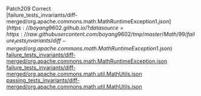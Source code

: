 Patch209 Correct  
[failure_tests_invariants/diff-merged/org.apache.commons.math.MathRuntimeException$1.json](https://boyang9602.github.io/?datasource=https://raw.githubusercontent.com/boyang9602/tmp/master/Math/99/failure_tests_invariants/diff-merged/org.apache.commons.math.MathRuntimeException$1.json)  
[failure_tests_invariants/diff-merged/org.apache.commons.math.MathRuntimeException.json](https://boyang9602.github.io/?datasource=https://raw.githubusercontent.com/boyang9602/tmp/master/Math/99/failure_tests_invariants/diff-merged/org.apache.commons.math.MathRuntimeException.json)  
[failure_tests_invariants/diff-merged/org.apache.commons.math.util.MathUtils.json](https://boyang9602.github.io/?datasource=https://raw.githubusercontent.com/boyang9602/tmp/master/Math/99/failure_tests_invariants/diff-merged/org.apache.commons.math.util.MathUtils.json)  
[passing_tests_invariants/diff-merged/org.apache.commons.math.util.MathUtils.json](https://boyang9602.github.io/?datasource=https://raw.githubusercontent.com/boyang9602/tmp/master/Math/99/passing_tests_invariants/diff-merged/org.apache.commons.math.util.MathUtils.json)  
